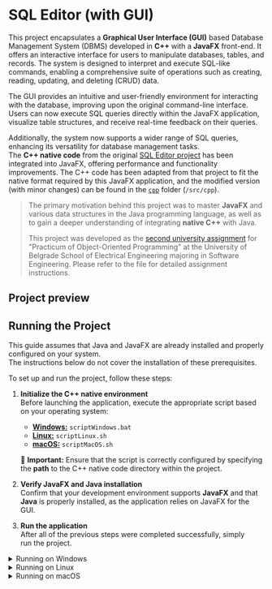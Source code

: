 # SQL Editor (with GUI)

This project encapsulates a **Graphical User Interface (GUI)** based Database Management System (DBMS) developed in **C++** with a **JavaFX** front-end. It offers an interactive interface for users to manipulate databases, tables, and records. The system is designed to interpret and execute SQL-like commands, enabling a comprehensive suite of operations such as creating, reading, updating, and deleting (CRUD) data.

The GUI provides an intuitive and user-friendly environment for interacting with the database, improving upon the original command-line interface. Users can now execute SQL queries directly within the JavaFX application, visualize table structures, and receive real-time feedback on their queries.

Additionally, the system now supports a wider range of SQL queries, enhancing its versatility for database management tasks.\
The **C++ native code** from the original [SQL Editor project](https://github.com/JovanMosurovic/SQL_Editor) has been integrated into JavaFX, offering performance and functionality improvements. The C++ code has been adapted from that project to fit the native format required by this JavaFX application, and the modified version (with minor changes) can be found in the [`cpp`](https://github.com/JovanMosurovic/SQL_Editor_with_GUI/tree/master/src/cpp) folder (`/src/cpp`).

> The primary motivation behind this project was to master **JavaFX** and various data structures in the Java programming language, as well as to gain a deeper understanding of integrating **native C++** with Java. 
>
> This project was developed as the [second university assignment](instructions.pdf) for "Practicum of Object-Oriented Programming" at the University of Belgrade School of Electrical Engineering majoring in Software Engineering. Please refer to the file for detailed assignment instructions.

## Project preview

## Running the Project

This guide assumes that Java and JavaFX are already installed and properly configured on your system.<br /> 
The instructions below do not cover the installation of these prerequisites.

To set up and run the project, follow these steps:

1. **Initialize the C++ native environment**  
   Before launching the application, execute the appropriate script based on your operating system:  
   - [**Windows:**](#running-on-windows) `scriptWindows.bat`  
   - [**Linux:**](#running-on-linux) `scriptLinux.sh`
   - [**macOS:**](#running-on-macos) `scriptMacOS.sh`

   🚨 **Important:** Ensure that the script is correctly configured by specifying the **path** to the C++ native code directory within the project. 

2. **Verify JavaFX and Java installation**  
   Confirm that your development environment supports **JavaFX** and that **Java** is properly installed, as the application relies on JavaFX for the GUI.

3. **Run the application**  
   After all of the previous steps were completed successfully, simply run the project.

<details>
  <summary>Running on Windows</summary>

  ## Running on Windows  

</details>

<details>
  <summary>Running on Linux</summary>

  ## Running on Linux  

  To properly set up and run the application on Linux, follow these steps:  

  ### 1. Set the `JAVA_HOME` Environment Variable  
  Define the `JAVA_HOME` variable to point to your JDK installation:  
  ```bash
  JAVA_HOME=/home/hp/.jdks/corretto-1.8.0_412
  ```  

  ### 2. Verify the Presence of JNI Headers  
  Ensure that the required JNI headers are available in the expected directories:  
  ```bash
  ls $JAVA_HOME/include
  ls $JAVA_HOME/include/linux
  ```  
  Expected output:  
  - The `jni.h` file should be present in the `include` directory.  
  - The `jni_md.h` file should be present in the `include/linux` subdirectory.  

  ### 3. Export the `JAVA_HOME` Variable  
  To make the `JAVA_HOME` variable available to subprocesses, export it:  
  ```bash
  export JAVA_HOME
  ```  
  **Note:** Do not use `=` when exporting, as it would reset the variable.  

  ### 4. Add the Java `bin` Directory to `PATH`  
  To ensure that Java binaries can be accessed globally, add the `bin` directory to your `PATH`:  
  ```bash
  export PATH=$JAVA_HOME/bin:$PATH
  ```  

  ### 5. Grant Execution Permission to the Script  
  If running a shell script, ensure it has execution permissions:  
  ```bash
  chmod +x scriptLinux.sh
  ```  
  Then, execute the script:  
  ```bash
  ./scriptLinux.sh
  ```  
  **Note**: All environment variable exports are session-specific. For permanent configuration, add to `~/.bashrc` or equivalent shell profile.

  ### 6. Wait for Script Completion  
  The script will execute multiple commands required for the native environment. **Wait until all commands complete and the counter reaches 0** before proceeding.  

  Once the script has finished, you can run the program in your development environment.  

  💡 **Suggestion:** *You can use any IDE of your choice, but [IntelliJ IDEA](https://www.jetbrains.com/idea/) is recommended since the project and all tests were developed and tested in it.*  

</details>

<details>
  <summary>Running on macOS</summary>

  ## Running on macOS  

   ### Installing Homebrew

   I recommend using [Homebrew](https://brew.sh/) for installing dependencies, as it was the easiest method I used, and it has proven to be the most straightforward.

   To install Homebrew, run the following command in your terminal:

```bash
/bin/bash -c "$(curl -fsSL https://raw.githubusercontent.com/Homebrew/install/HEAD/install.sh)"
```
   After installation, ensure Homebrew is working by running:
```bash
brew --version
```
   This should return the installed Homebrew version.
   
   ### Compiler Setup 
   
   🚨 By default, macOS uses **Clang** as the compiler. However, **Clang** does not compile C++ native code correctly, so it is necessary to use a different compiler.
   **GCC** is used in the instructions because the project has been tested and works correctly with it. Other compilers can be used, but using a different compiler might lead to 
   errors.

   ### 1. Install GCC via Homebrew
   If you haven't installed GCC, you can install it by running the following command:

   ```bash
   brew install gcc
   ```

   ### 2. Verify GCC Installation
   Once GCC is installed, verify the installation by checking the version of the Homebrew-installed GCC. The command will differ based on your system architecture:

For **Apple Silicon (M1/M2)**:

```bash
/opt/homebrew/bin/g++-14 --version
```

For **Intel Mac**:
```bash
/usr/local/bin/g++-14 --version
```

The expected output should resemble the following:

```plaintext
g++-14 (Homebrew GCC 14.1.0) 14.1.0
```

**Note:**  
If the version returned is different from `14` (e.g., `g++-12`, `g++-13`), you will need to update the script by replacing all occurrences of `/opt/homebrew/bin/g++-14` with the version number shown in your output (e.g., `/opt/homebrew/bin/g++-12`).
  
   ### Running the project
   To set up and run the project on macOS, follow these steps:

### 1. Grant Execution Permission to the Script
For running a shell script, ensure it has execution permissions:
```bash
chmod +x scriptMacOS.sh
```

### 2. Run the Script
After the script has execution permissions, run it:
```bash
./scriptMacOS.sh
```
**Note**: All environment variable exports are session-specific. For permanent configuration, add to `~/.zshrc` (for zsh) or `~/.bash_profile` (for bash).

### 3. Wait for Script Completion  
  The script will execute multiple commands required for the native environment. **Wait until all commands complete and the counter reaches 0** before proceeding.  

  Once the script has finished, you can run the program in your development environment.  

  💡 **Suggestion:** *You can use any IDE of your choice, but [IntelliJ IDEA](https://www.jetbrains.com/idea/) is recommended since the project and all tests were developed and tested in it.*  

</details>


